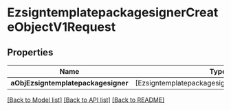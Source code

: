 # EzsigntemplatepackagesignerCreateObjectV1Request

## Properties
Name | Type | Description | Notes
------------ | ------------- | ------------- | -------------
**aObjEzsigntemplatepackagesigner** | [EzsigntemplatepackagesignerRequestCompound] |  | 

[[Back to Model list]](../README.md#documentation-for-models) [[Back to API list]](../README.md#documentation-for-api-endpoints) [[Back to README]](../README.md)


